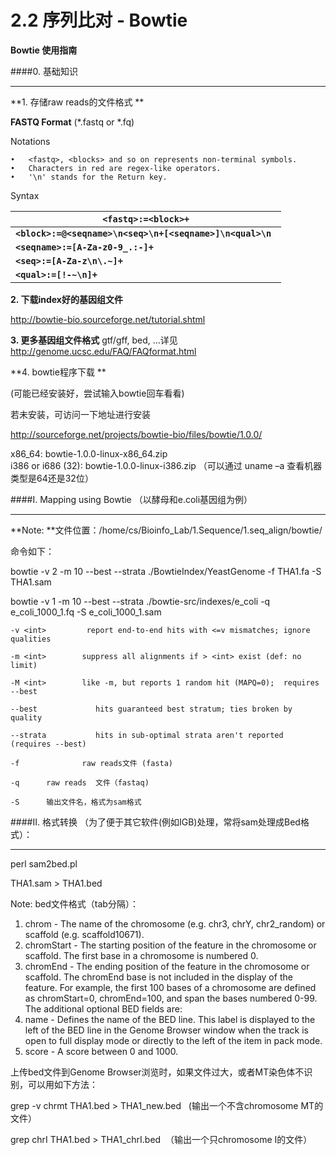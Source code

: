 # 2.2 序列比对 - Bowtie

**Bowtie 使用指南**




####0. 基础知识

---



**1. 存储raw reads的文件格式 **

**FASTQ Format** (*.fastq or *.fq)

Notations

	•	<fastq>, <blocks> and so on represents non-terminal symbols.
	•	Characters in red are regex-like operators.
	•	'\n' stands for the Return key.
Syntax

| **``<fastq>:=<block>+``** |
| -- |
| **``<block>:=@<seqname>\n<seq>\n+[<seqname>]\n<qual>\n ``**|
|**``<seqname>:=[A-Za-z0-9_.:-]+``**|
|**``<seq>:=[A-Za-z\n\.~]+``**|
| **``<qual>:=[!-~\n]+ ``**|




**2. 下载index好的基因组文件**

http://bowtie-bio.sourceforge.net/tutorial.shtml

**3.  更多基因组文件格式**
gtf/gff, bed, …详见
http://genome.ucsc.edu/FAQ/FAQformat.html

**4.  bowtie程序下载 **

(可能已经安装好，尝试输入bowtie回车看看)

若未安装，可访问一下地址进行安装

http://sourceforge.net/projects/bowtie-bio/files/bowtie/1.0.0/

x86_64:  bowtie-1.0.0-linux-x86_64.zip	
i386 or i686 (32): bowtie-1.0.0-linux-i386.zip
	（可以通过 uname –a 查看机器类型是64还是32位）



####I. Mapping using Bowtie 
（以酵母和e.coli基因组为例）


---
**Note: **文件位置：/home/cs/Bioinfo_Lab/1.Sequence/1.seq_align/bowtie/

命令如下：

bowtie  -v  2  -m 10  --best  --strata  ./BowtieIndex/YeastGenome  -f  THA1.fa  -S  THA1.sam
        
bowtie  -v  1  -m 10  --best  --strata  ./bowtie-src/indexes/e_coli  -q  e_coli_1000_1.fq  -S e_coli_1000_1.sam

```
-v <int>         report end-to-end hits with <=v mismatches; ignore qualities

-m <int>        suppress all alignments if > <int> exist (def: no limit)	

-M <int>        like -m, but reports 1 random hit (MAPQ=0);  requires --best

--best             hits guaranteed best stratum; ties broken by quality

--strata           hits in sub-optimal strata aren't reported (requires --best)

-f           	raw reads文件 (fasta)

-q		raw reads  文件（fastaq)     

-S		输出文件名，格式为sam格式
```

####II. 格式转换
（为了便于其它软件(例如IGB)处理，常将sam处理成Bed格式）：

---


        
perl     sam2bed.pl    

THA1.sam  >   THA1.bed

Note:  bed文件格式（tab分隔）：
1. chrom - The name of the chromosome (e.g. chr3, chrY, chr2_random) or scaffold (e.g. scaffold10671).
2. chromStart - The starting position of the feature in the chromosome or scaffold. The first base in a chromosome is numbered 0.
3. chromEnd - The ending position of the feature in the chromosome or scaffold. The chromEnd base is not included in the display of the feature. For example, the first 100 bases of a chromosome are defined as chromStart=0, chromEnd=100, and span the bases numbered 0-99.
The additional optional BED fields are:
4. name - Defines the name of the BED line. This label is displayed to the left of the BED line in the Genome Browser window when the track is open to full display mode or directly to the left of the item in pack mode.
5. score - A score between 0 and 1000.


上传bed文件到Genome Browser浏览时，如果文件过大，或者MT染色体不识别，可以用如下方法：

grep -v chrmt THA1.bed > THA1_new.bed   (输出一个不含chromosome MT的文件）

grep chrI THA1.bed > THA1_chrI.bed  （输出一个只chromosome I的文件）
